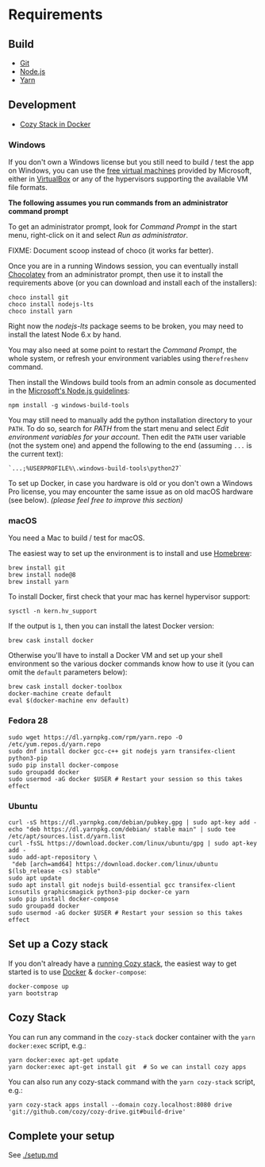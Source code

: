 # Requirements

## Build

- [Git](https://git-scm.com/)
- [Node.js](https://nodejs.org/)
- [Yarn](https://yarnpkg.com/)

## Development

- [Cozy Stack in Docker](#set-up-a-cozy-stack)

### Windows

If you don't own a Windows license but you still need to build / test the app
on Windows, you can use the
[free virtual machines](https://developer.microsoft.com/en-us/microsoft-edge/tools/vms/)
provided by Microsoft, either in [VirtualBox](https://www.virtualbox.org/) or
any of the hypervisors supporting the available VM file formats.

**The following assumes you run commands from an administrator command prompt**

To get an administrator prompt, look for _Command Prompt_ in the start menu,
right-click on it and select _Run as administrator_.

FIXME: Document scoop instead of choco (it works far better).

Once you are in a running Windows session, you can eventually install
[Chocolatey](https://chocolatey.org/) from an administrator prompt, then use
it to install the requirements above (or you can download and install each of
the installers):

    choco install git
    choco install nodejs-lts
    choco install yarn

Right now the _nodejs-lts_ package seems to be broken, you may need to install
the latest Node 6.x by hand.

You may also need at some point to restart the _Command Prompt_, the whole
system, or refresh your environment variables using the`refreshenv` command.

Then install the Windows build tools from an admin console as documented in the
[Microsoft's Node.js guidelines](https://github.com/Microsoft/nodejs-guidelines/blob/master/windows-environment.md#environment-setup-and-configuration):

    npm install -g windows-build-tools

You may still need to manually add the python installation directory to your
`PATH`.
To do so, search for _PATH_ from the start menu and select
_Edit environment variables for your account_.
Then edit the `PATH` user variable (not the system one) and append the
following to the end (assuming `...` is the current text):

    `...;%USERPROFILE%\.windows-build-tools\python27`

To set up Docker, in case you hardware is old or you don't own a Windows Pro
license, you may encounter the same issue as on old macOS hardware (see below).
_(please feel free to improve this section)_

### macOS

You need a Mac to build / test for macOS.

The easiest way to set up the environment is to install and use
[Homebrew](https://brew.sh/):

    brew install git
    brew install node@8
    brew install yarn

To install Docker, first check that your mac has kernel hypervisor support:

    sysctl -n kern.hv_support

If the output is `1`, then you can install the latest Docker version:

    brew cask install docker

Otherwise you'll have to install a Docker VM and set up your shell environment
so the various docker commands know how to use it (you can omit the `default`
parameters below):

    brew cask install docker-toolbox
    docker-machine create default
    eval $(docker-machine env default)

### Fedora 28

    sudo wget https://dl.yarnpkg.com/rpm/yarn.repo -O /etc/yum.repos.d/yarn.repo
    sudo dnf install docker gcc-c++ git nodejs yarn transifex-client python3-pip
    sudo pip install docker-compose
    sudo groupadd docker
    sudo usermod -aG docker $USER # Restart your session so this takes effect

### Ubuntu

    curl -sS https://dl.yarnpkg.com/debian/pubkey.gpg | sudo apt-key add -
    echo "deb https://dl.yarnpkg.com/debian/ stable main" | sudo tee /etc/apt/sources.list.d/yarn.list
    curl -fsSL https://download.docker.com/linux/ubuntu/gpg | sudo apt-key add -
    sudo add-apt-repository \
     "deb [arch=amd64] https://download.docker.com/linux/ubuntu $(lsb_release -cs) stable"
    sudo apt update
    sudo apt install git nodejs build-essential gcc transifex-client icnsutils graphicsmagick python3-pip docker-ce yarn
    sudo pip install docker-compose
    sudo groupadd docker
    sudo usermod -aG docker $USER # Restart your session so this takes effect

## Set up a Cozy stack

If you don't already have a [running Cozy stack](https://github.com/cozy/cozy-stack/blob/master/docs/INSTALL.md), the easiest way to get started is to use [Docker](https://www.docker.com/) & `docker-compose`:

    docker-compose up
    yarn bootstrap

## Cozy Stack

You can run any command in the `cozy-stack` docker container with the
`yarn docker:exec` script, e.g.:

```
yarn docker:exec apt-get update
yarn docker:exec apt-get install git  # So we can install cozy apps
```

You can also run any cozy-stack command with the `yarn cozy-stack` script, e.g.:

```
yarn cozy-stack apps install --domain cozy.localhost:8080 drive 'git://github.com/cozy/cozy-drive.git#build-drive'
```

## Complete your setup

See [./setup.md](./setup.md)

